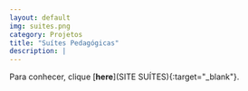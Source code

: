 ```yaml
---
layout: default
img: suites.png
category: Projetos
title: "Suítes Pedagógicas"
description: |
---
```


Para conhecer, clique [**here**](SITE SUÍTES){:target="_blank"}.
